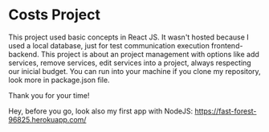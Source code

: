 # Costs Project

This project used basic concepts in React JS. It wasn't hosted because I used a local database, just for test communication execution frontend-backend.
This project is about an project management with options like add services, remove services, edit services into a project, always respecting our inicial budget. You can run into your machine if you clone my repository, look more in package.json file.

Thank you for your time!

Hey, before you go, look also my first app with NodeJS: https://fast-forest-96825.herokuapp.com/ 
